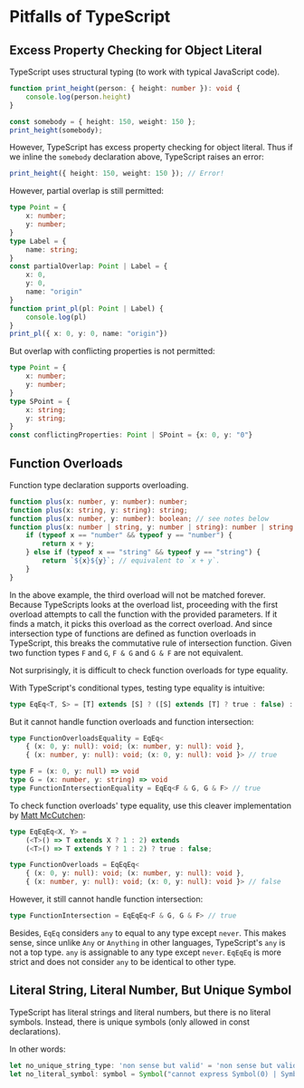# Pitfalls of TypeScript

## Excess Property Checking for Object Literal

TypeScript uses structural typing (to work with typical JavaScript code).

```typescript
function print_height(person: { height: number }): void {
    console.log(person.height)
}

const somebody = { height: 150, weight: 150 };
print_height(somebody);
```

However, TypeScript has excess property checking for object literal.
Thus if we inline the `somebody` declaration above, TypeScript raises an error:

```typescript
print_height({ height: 150, weight: 150 }); // Error!
```

However, partial overlap is still permitted:

```typescript
type Point = {
    x: number;
    y: number;
}
type Label = {
    name: string;
}
const partialOverlap: Point | Label = {
    x: 0,
    y: 0,
    name: "origin"
}
function print_pl(pl: Point | Label) {
    console.log(pl)
}
print_pl({ x: 0, y: 0, name: "origin"})
```

But overlap with conflicting properties is not permitted:

```typescript
type Point = {
    x: number;
    y: number;
}
type SPoint = {
    x: string;
    y: string;
}
const conflictingProperties: Point | SPoint = {x: 0, y: "0"}
```

## Function Overloads

Function type declaration supports overloading.

```typescript
function plus(x: number, y: number): number;
function plus(x: string, y: string): string;
function plus(x: number, y: number): boolean; // see notes below
function plus(x: number | string, y: number | string): number | string | boolean { // this line is not overload
    if (typeof x == "number" && typeof y == "number") {
        return x + y;
    } else if (typeof x == "string" && typeof y == "string") {
        return `${x}${y}`; // equivalent to `x + y`.
    }
}
```

In the above example, the third overload will not be matched forever.
Because TypeScripts looks at the overload list,
proceeding with the first overload attempts to call the function with the provided parameters.
If it finds a match, it picks this overload as the correct overload.
And since intersection type of functions are defined as function overloads in TypeScript,
this breaks the commutative rule of intersection function.
Given two function types `F` and `G`, `F & G` and `G & F` are not equivalent.

Not surprisingly, it is difficult to check function overloads for type equality.

With TypeScript's conditional types, testing type equality is intuitive:

```ts
type EqEq<T, S> = [T] extends [S] ? ([S] extends [T] ? true : false) : false
```

But it cannot handle function overloads and function intersection:

```typescript
type FunctionOverloadsEquality = EqEq<
    { (x: 0, y: null): void; (x: number, y: null): void },
    { (x: number, y: null): void; (x: 0, y: null): void }> // true

type F = (x: 0, y: null) => void
type G = (x: number, y: string) => void
type FunctionIntersectionEquality = EqEq<F & G, G & F> // true
```

To check function overloads' type equality, use this cleaver implementation by [Matt McCutchen]:

```typescript
type EqEqEq<X, Y> =
    (<T>() => T extends X ? 1 : 2) extends
    (<T>() => T extends Y ? 1 : 2) ? true : false;

type FunctionOverloads = EqEqEq<
    { (x: 0, y: null): void; (x: number, y: null): void },
    { (x: number, y: null): void; (x: 0, y: null): void }> // false
```

[Matt McCutchen]: https://github.com/Microsoft/TypeScript/issues/27024#issuecomment-421529650

However, it still cannot handle  function intersection:

```typescript
type FunctionIntersection = EqEqEq<F & G, G & F> // true
```

Besides, `EqEq` considers `any` to equal to any type except `never`.
This makes sense, since unlike `Any` or `Anything` in other languages, TypeScript's `any` is not a top type.
`any` is assignable to any type except `never`.
`EqEqEq` is more strict and does not consider `any` to be identical to other type.

## Literal String, Literal Number, But Unique Symbol

TypeScript has literal strings and literal numbers, but there is no literal symbols.
Instead, there is unique symbols (only allowed in const declarations).

In other words:

```js
let no_unique_string_type: 'non sense but valid' = 'non sense but valid'
let no_literal_symbol: symbol = Symbol("cannot express Symbol(0) | Symbol(1)")
```